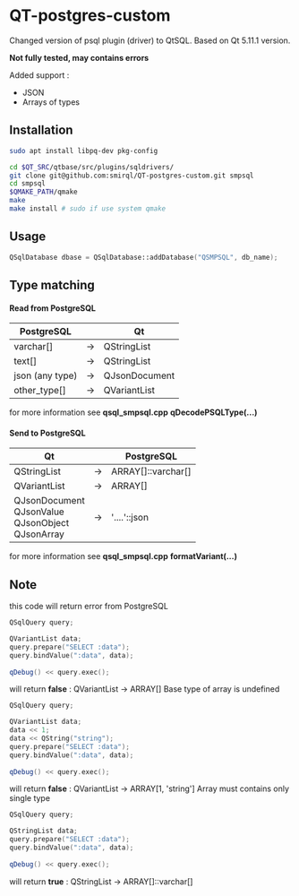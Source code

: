 # QT-postgres-custom
Changed version of psql plugin (driver) to QtSQL. Based on Qt 5.11.1 version.

**Not fully tested, may contains errors**

Added support :
* JSON
* Arrays of types

## Installation

``` bash
sudo apt install libpq-dev pkg-config

cd $QT_SRC/qtbase/src/plugins/sqldrivers/
git clone git@github.com:smirql/QT-postgres-custom.git smpsql
cd smpsql
$QMAKE_PATH/qmake
make
make install # sudo if use system qmake
```

## Usage

``` c++
QSqlDatabase dbase = QSqlDatabase::addDatabase("QSMPSQL", db_name);
```
## Type matching

#### Read from PostgreSQL

| PostgreSQL |    | Qt |
|------------|:--:|----|
| varchar[] | -> | QStringList |
| text[] | -> | QStringList |
| json (any type) | -> | QJsonDocument |
| other_type[] | -> | QVariantList |

for more information see **qsql_smpsql.cpp** **qDecodePSQLType(...)**

#### Send to PostgreSQL

| Qt |    | PostgreSQL |
|----|:--:|------------|
| QStringList | -> | ARRAY[]::varchar[] |
| QVariantList | -> | ARRAY[] |
| QJsonDocument<br/>QJsonValue<br/>QJsonObject<br/>QJsonArray| -> | '....'::json |

for more information see **qsql_smpsql.cpp** **formatVariant(...)**


## Note

this code will return error from PostgreSQL

``` c++
QSqlQuery query;

QVariantList data;
query.prepare("SELECT :data");
query.bindValue(":data", data);
 
qDebug() << query.exec();
```
will return **false** : QVariantList -> ARRAY[] Base type of array is undefined

``` c++
QSqlQuery query;

QVariantList data;
data << 1;
data << QString("string");
query.prepare("SELECT :data");
query.bindValue(":data", data);
 
qDebug() << query.exec();
```
will return **false** : QVariantList -> ARRAY[1, 'string'] Array must contains only single type

``` c++
QSqlQuery query;

QStringList data;
query.prepare("SELECT :data");
query.bindValue(":data", data);
 
qDebug() << query.exec();
```
will return **true** : QStringList -> ARRAY[]::varchar[]

